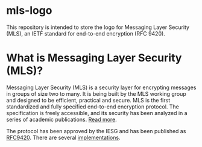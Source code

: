 # mls-logo
This repository is intended to store the logo for Messaging Layer Security (MLS), an IETF standard for end-to-end encryption (RFC 9420).

# What is Messaging Layer Security (MLS)?
Messaging Layer Security (MLS) is a security layer for encrypting messages in groups of size two to many. It is being built by the MLS working group and designed to be efficient, practical and secure. MLS is the first standardized and fully specified end-to-end encryption protocol. The specification is freely accessible, and its security has been analyzed in a series of academic publications. [Read more](https://blog.phnx.im/rfc-9420-mls/).

The protocol has been approved by the IESG and has been published as [RFC9420](https://datatracker.ietf.org/doc/rfc9420/). There are several [implementations](https://github.com/mlswg/mls-implementations).
